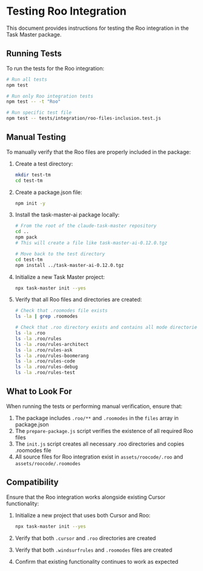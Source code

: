 # Testing Roo Integration

This document provides instructions for testing the Roo integration in the Task Master package.

## Running Tests

To run the tests for the Roo integration:

```bash
# Run all tests
npm test

# Run only Roo integration tests
npm test -- -t "Roo"

# Run specific test file
npm test -- tests/integration/roo-files-inclusion.test.js
```

## Manual Testing

To manually verify that the Roo files are properly included in the package:

1. Create a test directory:

   ```bash
   mkdir test-tm
   cd test-tm
   ```

2. Create a package.json file:

   ```bash
   npm init -y
   ```

3. Install the task-master-ai package locally:

   ```bash
   # From the root of the claude-task-master repository
   cd ..
   npm pack
   # This will create a file like task-master-ai-0.12.0.tgz

   # Move back to the test directory
   cd test-tm
   npm install ../task-master-ai-0.12.0.tgz
   ```

4. Initialize a new Task Master project:

   ```bash
   npx task-master init --yes
   ```

5. Verify that all Roo files and directories are created:

   ```bash
   # Check that .roomodes file exists
   ls -la | grep .roomodes

   # Check that .roo directory exists and contains all mode directories
   ls -la .roo
   ls -la .roo/rules
   ls -la .roo/rules-architect
   ls -la .roo/rules-ask
   ls -la .roo/rules-boomerang
   ls -la .roo/rules-code
   ls -la .roo/rules-debug
   ls -la .roo/rules-test
   ```

## What to Look For

When running the tests or performing manual verification, ensure that:

1. The package includes `.roo/**` and `.roomodes` in the `files` array in package.json
2. The `prepare-package.js` script verifies the existence of all required Roo files
3. The `init.js` script creates all necessary .roo directories and copies .roomodes file
4. All source files for Roo integration exist in `assets/roocode/.roo` and `assets/roocode/.roomodes`

## Compatibility

Ensure that the Roo integration works alongside existing Cursor functionality:

1. Initialize a new project that uses both Cursor and Roo:

   ```bash
   npx task-master init --yes
   ```

2. Verify that both `.cursor` and `.roo` directories are created
3. Verify that both `.windsurfrules` and `.roomodes` files are created
4. Confirm that existing functionality continues to work as expected
